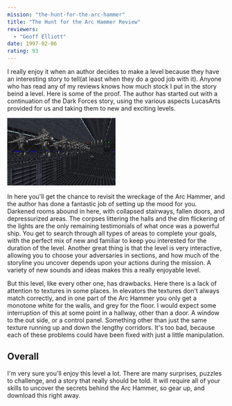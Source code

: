 ```yaml
---
mission: "the-hunt-for-the-arc-hammer"
title: "The Hunt for the Arc Hammer Review"
reviewers: 
  - "Geoff Elliott"
date: 1997-02-06
rating: 93
---
```


I really enjoy it when an author decides to make a level because they have an interesting story to tell(at least when they do a good job with it). Anyone who has read any of my reviews knows how much stock I put in the story beind a level. Here is some of the proof. The author has started out with a continuation of the Dark Forces story, using the various aspects LucasArts provided for us and taking them to new and exciting levels.

![Arc Hammer screenshot](./arc-hunt.png "The author has taken cues from Dark Forces and other Star Wars experiences to expand the Arc Hammer and Executor, as well as modify the atmosphere to suit the level.")

In here you'll get the chance to revisit the wreckage of the Arc Hammer, and the author has done a fantastic job of setting up the mood for you. Darkened rooms abound in here, with collapsed stairways, fallen doors, and depressurized areas. The corpses littering the halls and the dim flickering of the lights are the only remaining testimonials of what once was a powerful ship. You get to search through all types of areas to complete your goals, with the perfect mix of new and familiar to keep you interested for the duration of the level. Another great thing is that the level is very interactive, allowing you to choose your adversaries in sections, and how much of the storyline you uncover depends upon your actions during the mission. A variety of new sounds and ideas makes this a really enjoyable level.

But this level, like every other one, has drawbacks. Here there is a lack of attention to textures in some places. In elevators the textures don't always match correctly, and in one part of the Arc Hammer you only get a monotone white for the walls, and grey for the floor. I would expect some interruption of this at some point in a hallway, other than a door. A window to the out side, or a control panel. Something other than just the same texture running up and down the lengthy corridors. It's too bad, because each of these problems could have been fixed with just a little manipulation.


## Overall

I'm very sure you'll enjoy this level a lot. There are many surprises, puzzles to challenge, and a story that really should be told. It will require all of your skills to uncover the secrets behind the Arc Hammer, so gear up, and download this right away.